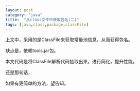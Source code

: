 ```yaml
---
layout: post
category: "java"
title:  "从class文件中获取包名(二)"
tags: [java,class,package,classFile]
---
```


上文中，采用的是ClassFile来获取常量池信息，从而获得包名。

缺点是，依赖tools.jar包。

本文代码是将ClassFile解析代码抽取出来，进行简化，提升性能。

还是那句话，

如果有更简单的方法，望告知。
